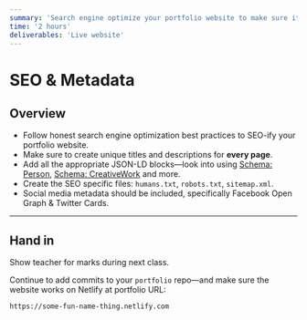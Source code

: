 ```yaml
---
summary: 'Search engine optimize your portfolio website to make sure it gets shown well in the results page.'
time: '2 hours'
deliverables: 'Live website'
---
```


# SEO & Metadata

## Overview

- Follow honest search engine optimization best practices to SEO-ify your portfolio website.
- Make sure to create unique titles and descriptions for **every page**.
- Add all the appropriate JSON-LD blocks—look into using [Schema: Person](https://schema.org/Person), [Schema: CreativeWork](https://schema.org/CreativeWork) and more.
- Create the SEO specific files: `humans.txt`, `robots.txt`, `sitemap.xml`.
- Social media metadata should be included, specifically Facebook Open Graph & Twitter Cards.

---

## Hand in

Show teacher for marks during next class.

Continue to add commits to your `portfolio` repo—and make sure the website works on Netlify at portfolio URL:

```
https://some-fun-name-thing.netlify.com
```
